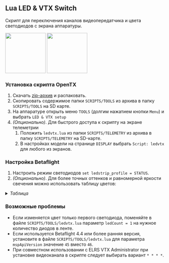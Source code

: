 ## Lua LED & VTX Switch

Скрипт для переключения каналов видеопередатчика и цвета светодиодов с экрана аппаратуры.

<img src="screenshot.png" height="128" />  <img src="screenshot_color.png" height="128" />

### Установка скрипта OpenTX

1) Скачать [zip-архив](https://github.com/alexeystn/lua-vtx-switch/archive/refs/heads/master.zip) и распаковать.
2) Скопировать содержимое папки `SCRIPTS/TOOLS` из архива в папку `SCRIPTS/TOOLS` на SD карте.
3) На аппаратуре открыть меню `TOOLS` (долгим нажатием кнопки `Menu`) и выбрать `LED & VTX setup`
4) *(Опционально)*. Для быстрого доступа к скрипту на экране телеметрии
   1) Положить `ledvtx.lua` из папки `SCRIPTS/TELEMETRY` из архива в папку `SCRIPTS/TELEMETRY` на SD-карте.
   2) В настройках модели на странице `DISPLAY` выбрать `Script: ledvtx` для любого из экранов.  

### Настройка Betaflight

1) Настроить режим светодиодов `set ledstrip_profile = STATUS`.
2) *(Опционально)*. Для более точных оттенков и равномерной яркости свечения можно использовать таблицу цветов:

<details>
  <summary> <i>Таблица</i> </summary>
  
  ```
  color 1 30,100,120
  color 2 0,0,240
  color 3 10,0,220
  color 4 30,0,180
  color 5 90,0,180
  color 6 120,0,240
  color 7 150,0,180
  color 8 180,0,120
  color 9 210,0,180
  color 10 240,0,240
  color 11 270,0,180
  color 12 300,0,120
  color 13 330,0,180
  save
  ```
  
</details>

### Возможные проблемы

* Если изменяется цвет только первого светодиода, поменяйте в файле `SCRIPTS/TOOLS/ledvtx.lua` параметр `ledCount = 1` на нужное количество диодов в ленте.
* Если используется Betaflight 4.4 или более ранняя версия, установите в файле `SCRIPTS/TOOLS/ledvtx.lua` для  параметра `mspApiVersion` значение `45` вместо `46`.
* При совместном использовании с ELRS VTX Administrator при установке видеоканала в скрипте следует выбирать вариант `* * * *`.
